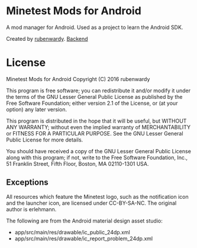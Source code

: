 # Minetest Mods for Android

A mod manager for Android. Used as a project to learn the Android SDK.

Created by [rubenwardy](http://rubenwardy.com). [Backend](http://app-mtmm.rubenwardy.com)

# License

Minetest Mods for Android
Copyright (C) 2016 rubenwardy

This program is free software; you can redistribute it and/or modify
it under the terms of the GNU Lesser General Public License as published by
the Free Software Foundation; either version 2.1 of the License, or
(at your option) any later version.

This program is distributed in the hope that it will be useful,
but WITHOUT ANY WARRANTY; without even the implied warranty of
MERCHANTABILITY or FITNESS FOR A PARTICULAR PURPOSE.  See the
GNU Lesser General Public License for more details.

You should have received a copy of the GNU Lesser General Public License along
with this program; if not, write to the Free Software Foundation, Inc.,
51 Franklin Street, Fifth Floor, Boston, MA 02110-1301 USA.

## Exceptions

All resources which feature the Minetest logo, such as the notification icon and the launcher icon,
are licensed under CC-BY-SA-NC. The original author is erlehmann.

The following are from the Android material design asset studio:

* app/src/main/res/drawable/ic_public_24dp.xml
* app/src/main/res/drawable/ic_report_problem_24dp.xml
